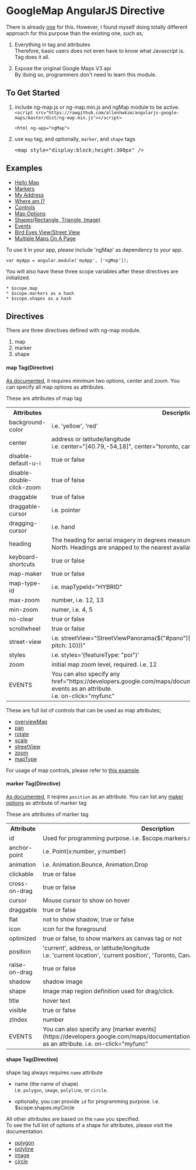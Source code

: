 GoogleMap AngularJS Directive
=============================

There is already [one](https://github.com/nlaplante/angular-google-maps) for this.
However, I found myself doing totally different approach for this purpose than the existing one, such as;
  
  1. Everything in tag and attributes  
     Therefore, basic users does not even have to know what Javascript is. Tag does it all.

  2. Expose the original Google Maps V3 api  
     By doing so, programmers don't need to learn this module.
  
To Get Started
---------------

 1. include ng-map.js or ng-map.min.js and ngMap module to be active.
    `<script src="https://rawgithub.com/allenhwkim/angularjs-google-maps/master/dist/ng-map.min.js"></script>`

    `<html ng-app="ngMap">`

 2. use `map` tag, and optionally, `marker`, and `shape` tags  
 
    <pre>
    &lt;map style="display:block;height:300px" />  
    </pre>

Examples
--------

  * [Hello Map](https://rawgithub.com/allenhwkim/angularjs-google-maps/master/examples/hello_map.html)
  * [Markers](https://rawgithub.com/allenhwkim/angularjs-google-maps/master/examples/marker.html)
  * [My Address](https://rawgithub.com/allenhwkim/angularjs-google-maps/master/examples/marker_with_address.html)
  * [Where am I?](https://rawgithub.com/allenhwkim/angularjs-google-maps/master/examples/marker_with_current_position.html)
  * [Controls](https://rawgithub.com/allenhwkim/angularjs-google-maps/master/examples/map_control.html)
  * [Map Options](https://rawgithub.com/allenhwkim/angularjs-google-maps/master/examples/map_options.html)
  * [Shapes(Rectangle, Triangle, Image)](https://rawgithub.com/allenhwkim/angularjs-google-maps/master/examples/shape.html)
  * [Events](https://rawgithub.com/allenhwkim/angularjs-google-maps/master/examples/events.html)
  * [Bird Eyes View/Street View](https://rawgithub.com/allenhwkim/angularjs-google-maps/master/examples/bird_eyes_and_street_view.html)
  * [Multiple Maps On A Page](https://rawgithub.com/allenhwkim/angularjs-google-maps/master/examples/multiple_maps_on_a_page.html)

To use it in your app, please include 'ngMap' as dependency to your app.

   `var myApp = angular.module('myApp', ['ngMap']); `
   
You will also have these three scope variables after these directives are initialized.

    * $scope.map
    * $scope.markers as a hash
    * $scope.shapes as a hash

Directives
-----------
There are three directives defined with ng-map module.
  1. map
  2. marker
  3. shape

#### **map** Tag(Directive) ####


[As documented](https://developers.google.com/maps/documentation/javascript/reference#MapOptions),
it requires minimum two options, center and zoom. You can specify all map options as attributes.

These are attributes of map tag

<table>
<tr><th>Attributes<th>Description                                     
<tr><td>background-color <td> i.e. 'yellow', 'red'
<tr><td>center<td>address or latitude/langitude<br/>   
                  i.e. center="[40.79,-54,18]", center="toronto, canada"
<tr><td>disable-default-u-i <td> true or false
<tr><td>disable-double-click-zoom <td> true of false 
<tr><td>draggable           <td> true of false
<tr><td>draggable-cursor     <td> i.e. pointer
<tr><td>dragging-cursor      <td> i.e. hand
<tr><td>heading             <td> The heading for aerial imagery in degrees measured clockwise from cardinal direction North. Headings are snapped to the nearest available angle for which imagery is available.
<tr><td>keyboard-shortcuts   <td> true or false
<tr><td>map-maker            <td> true or false
<tr><td>map-type-id  <td> i.e. mapTypeId="HYBRID"
<tr><td>max-zoom             <td> number, i.e. 12, 13
<tr><td>min-zoom             <td> numer, i.e. 4, 5
<tr><td>no-clear             <td> true or false
<tr><td>scrollwheel         <td> true or false
<tr><td>street-view <td>i.e. streetView="StreetViewPanorama($("#pano")[0], {position:fenway, pov:{heading: 34, pitch: 10}})"
<tr><td>styles     <td>i.e. styles='{featureType: "poi"}'
<tr><td>zoom       <td> initial map zoom level, required. i.e. 12
<tr><td>EVENTS     <td> You can also specify any href="https://developers.google.com/maps/documentation/javascript/reference#Map">map events</a> as an attribute.  
   <br/> i.e. on-click="myfunc"
</table>

These are full list of controls that can be used as map attributes;

  * [overviewMap](https://developers.google.com/maps/documentation/javascript/reference#OverviewMapControlOptions)
  * [pan](https://developers.google.com/maps/documentation/javascript/reference#PanControlOptions)
  * [rotate](https://developers.google.com/maps/documentation/javascript/reference#RotateControlOptions)
  * [scale](https://developers.google.com/maps/documentation/javascript/reference#ScaleControlOptions)
  * [streetView](https://developers.google.com/maps/documentation/javascript/reference#StreetViewControlOptions)
  * [zoom](https://developers.google.com/maps/documentation/javascript/reference#ZoomControlOptions)
  * [mapType](https://developers.google.com/maps/documentation/javascript/reference#MapTypeControlOptions)

For usage of map controls, please refer to [this example](https://rawgithub.com/allenhwkim/angularjs-google-maps/master/examples/map_control.html).


#### **marker** Tag(Directive) ####

[As documented](https://developers.google.com/maps/documentation/javascript/reference#Marker), it reqires `position` as an attribute.
You can list any [maker options](https://developers.google.com/maps/documentation/javascript/reference#MarkerOptions) as attribute of marker tag

These are attributes of marker tag

<table>
<tr><th>Attribute<th>Description
  <tr><td> id <td> Used for programming purpose. i.e. $scope.markers.myId
  <tr><td> anchor-point <td> i.e. Point(x:number, y:number)
  <tr><td> animation <td> i.e. Animation.Bounce, Animation.Drop
  <tr><td> clickable <td> true or false
  <tr><td> cross-on-drag <td> true or false
  <tr><td> cursor <td> Mouse cursor to show on hover
  <tr><td> draggable <td> true or false
  <tr><td> flat <td> not to show shadow, true or false
  <tr><td> icon <td> icon for the foreground
  <tr><td> optimized <td> true or false, to show markers as canvas tag or not
  <tr><td> position   <td>
    'current', address, or latitude/longitude  <br/>
    i.e. 'current location', 'current position', 'Toronto, Canada', or [40.74, -74.18]
  <tr><td> raise-on-drag  <td> true or false
  <tr><td> shadow <td> shadow image
  <tr><td> shape <td> Image map region definition used for drag/click.
  <tr><td> title <td> hover text
  <tr><td> visible <td> true or false
  <tr><td> zIndex <td> number
  <tr><td> EVENTS <td>
    You can also specify any [marker events](https://developers.google.com/maps/documentation/javascript/reference#Marker) as an attribute.  
    i.e. on-click="myfunc"
</table>

#### **shape** Tag(Directive) ####

  shape tag always requires `name` attribute
  
  * name (the name of shape)  
    i.e. `polygon`, `image`, `polyline`, or `circle`.

  * optionally, you can provide `id` for programming purpose. i.e. $scope.shapes.myCircle


All other attributes are based on the `name` you specified.  
To see the full list of options of a shape for attributes, please visit the documentation.

  * [polygon](https://developers.google.com/maps/documentation/javascript/reference#PolygonOptions)
  * [polyline](https://developers.google.com/maps/documentation/javascript/reference#PolylineOptions)
  * [image](https://developers.google.com/maps/documentation/javascript/reference#GroundOverlayOptions)
  * [circle](https://developers.google.com/maps/documentation/javascript/reference#CircleOptions)

